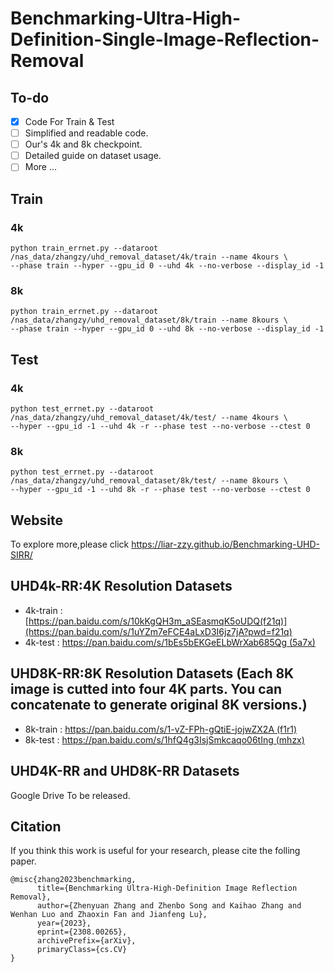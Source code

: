 # Benchmarking-Ultra-High-Definition-Single-Image-Reflection-Removal

## To-do

- [x] Code For Train & Test
- [ ] Simplified and readable code. 
- [ ] Our's 4k and 8k checkpoint.
- [ ] Detailed guide on dataset usage.
- [ ] More ...

## Train

### 4k
```
python train_errnet.py --dataroot /nas_data/zhangzy/uhd_removal_dataset/4k/train --name 4kours \
--phase train --hyper --gpu_id 0 --uhd 4k --no-verbose --display_id -1
```

### 8k
```
python train_errnet.py --dataroot /nas_data/zhangzy/uhd_removal_dataset/8k/train --name 8kours \
--phase train --hyper --gpu_id 0 --uhd 8k --no-verbose --display_id -1
```

## Test

### 4k
```
python test_errnet.py --dataroot /nas_data/zhangzy/uhd_removal_dataset/4k/test/ --name 4kours \
--hyper --gpu_id -1 --uhd 4k -r --phase test --no-verbose --ctest 0
```

### 8k
```
python test_errnet.py --dataroot /nas_data/zhangzy/uhd_removal_dataset/8k/test/ --name 8kours \
--hyper --gpu_id -1 --uhd 8k -r --phase test --no-verbose --ctest 0
```

## Website
To explore more,please click https://liar-zzy.github.io/Benchmarking-UHD-SIRR/

## UHD4k-RR:4K Resolution Datasets

- 4k-train : [https://pan.baidu.com/s/10kKgQH3m_aSEasmqK5oUDQ(f21q)](https://pan.baidu.com/s/1uYZm7eFCE4aLxD3I6jz7jA?pwd=f21q)
- 4k-test   : [https://pan.baidu.com/s/1bEs5bEKGeELbWrXab685Qg (5a7x)](https://pan.baidu.com/s/18d_VQWdy2g1xgphhGdystQ?pwd=euna)

## UHD8K-RR:8K Resolution Datasets (Each 8K image is cutted into four 4K parts. You can concatenate to generate original 8K versions.)

- 8k-train : [https://pan.baidu.com/s/1-vZ-FPh-gQtiE-jojwZX2A (f1r1)](https://pan.baidu.com/s/1zH6HiIM1y1K_VV22on37Jg?pwd=79x5)
- 8k-test   : [https://pan.baidu.com/s/1hfQ4g3IsjSmkcaqo06tIng (mhzx)](https://pan.baidu.com/s/1BCu44lDWSPgJqwbuzn2_tA?pwd=zxbk)

## UHD4K-RR and UHD8K-RR Datasets

Google Drive To be released.

## Citation

If you think this work is useful for your research, please cite the folling paper.

```
@misc{zhang2023benchmarking,
      title={Benchmarking Ultra-High-Definition Image Reflection Removal}, 
      author={Zhenyuan Zhang and Zhenbo Song and Kaihao Zhang and Wenhan Luo and Zhaoxin Fan and Jianfeng Lu},
      year={2023},
      eprint={2308.00265},
      archivePrefix={arXiv},
      primaryClass={cs.CV}
}

```
